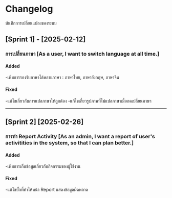 # Changelog

บันทึกการเปลี่ยนแปลงของระบบ

## [Sprint 1] - [2025-02-12]

### การเปลี่ยนภาษา [As a user, I want to switch language at all time.]

#### Added

-เพิ่มการรองรับภาษาได้หลายภาษา : ภาษาไทย, ภาษาอังกฤษ, ภาษาจีน

#### Fixed

-แก้ไขเกี่ยวกับการแปลภาษาให้ถูกต้อง
-แก้ไขเกี่ยวรูปภาพที่ไม่แปลภาษาเมื่อกดเปลี่ยนภาษา

---

## [Sprint 2] [2025-02-26]

### การทำ Report Activity [As an admin, I want a report of user's activitities in the system, so that I can plan better.]

#### Added

-เพิ่มการเก็บข้อมูลเกี่ยวกับกิจกรรมของผู้ใช้งาน

#### Fixed

-แก้ไขบั๊กที่ทำให้หน้า Report แสดงข้อมูลผิดพลาด